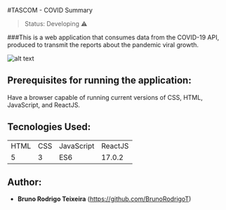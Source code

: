 #TASCOM - COVID Summary

>Status: Developing ⚠️

###This is a web application that consumes data from the COVID-19 API, produced to transmit the reports about the pandemic viral growth.

![alt text](https://github.com/BrunoRodrigoT/tascom_covid_summary/blob/master/src/assets/img/1645809624909.png)

## Prerequisites for running the application:

Have a browser capable of running current versions of CSS, HTML, JavaScript, and ReactJS.

## Tecnologies Used:

<table>
  <tr>
    <td>HTML</td>
    <td>CSS</td>
    <td>JavaScript</td>
    <td>ReactJS</td>
  </tr>
  <tr>
    <td>5</td>
    <td>3</td>
    <td>ES6</td>
    <td>17.0.2</td>
  </tr>  
</table>

## Author:

* **Bruno Rodrigo Teixeira** (https://github.com/BrunoRodrigoT)
